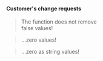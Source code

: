 #### Customer's change requests

> The function does not remove<br>
> false values!

> ...zero values!

> ...zero as string values!


<aside class="notes">
</aside>
